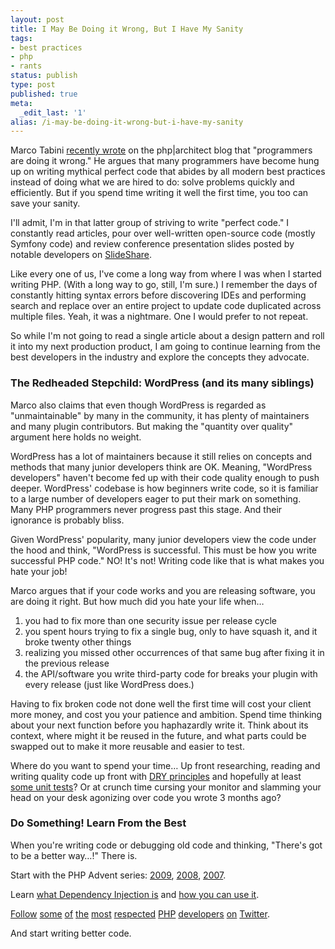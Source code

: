 ```yaml
---
layout: post
title: I May Be Doing it Wrong, But I Have My Sanity
tags:
- best practices
- php
- rants
status: publish
type: post
published: true
meta:
  _edit_last: '1'
alias: /i-may-be-doing-it-wrong-but-i-have-my-sanity
---
```

Marco Tabini [recently wrote](http://www.phparch.com/2010/03/10/programming-youre-doing-it-wrong/) on the php|architect blog that "programmers are doing it wrong." He argues that many programmers have become hung up on writing mythical perfect code that abides by all modern best practices instead of doing what we are hired to do: solve problems quickly and efficiently. But if you spend time writing it well the first time, you too can save your sanity.

I'll admit, I'm in that latter group of striving to write "perfect code." I constantly read articles, pour over well-written open-source code (mostly Symfony code) and review conference presentation slides posted by notable developers on [SlideShare](http://www.slideshare.net/search/slideshow?searchfrom=header&q=PHP).

Like every one of us, I've come a long way from where I was when I started writing PHP. (With a long way to go, still, I'm sure.) I remember the days of constantly hitting syntax errors before discovering IDEs and performing search and replace over an entire project to update code duplicated across multiple files. Yeah, it was a nightmare. One I would prefer to not repeat.

So while I'm not going to read a single article about a design pattern and roll it into my next production product, I am going to continue learning from the best developers in the industry and explore the concepts they advocate.

### The Redheaded Stepchild: WordPress (and its many siblings)

Marco also claims that even though WordPress is regarded as "unmaintainable" by many in the community, it has plenty of maintainers and many plugin contributors. But making the "quantity over quality" argument here holds no weight.

WordPress has a lot of maintainers because it still relies on concepts and methods that many junior developers think are OK. Meaning, "WordPress developers" haven't become fed up with their code quality enough to push deeper. WordPress' codebase is how beginners write code, so it is familiar to a large number of developers eager to put their mark on something. Many PHP programmers never progress past this stage. And their ignorance is probably bliss.

Given WordPress' popularity, many junior developers view the code under the hood and think, "WordPress is successful. This must be how you write successful PHP code." NO! It's not! Writing code like that is what makes you hate your job!

Marco argues that if your code works and you are releasing software, you are doing it right. But how much did you hate your life when&hellip;

1.  you had to fix more than one security issue per release cycle
2.  you spent hours trying to fix a single bug, only to have squash it, and it broke twenty other things
3.  realizing you missed other occurrences of that same bug after fixing it in the previous release
4.  the API/software you write third-party code for breaks your plugin with every release (just like WordPress does.)

Having to fix broken code not done well the first time will cost your client more money, and cost you your patience and ambition. Spend time thinking about your next function before you haphazardly write it. Think about its context, where might it be reused in the future, and what parts could be swapped out to make it more reusable and easier to test.

Where do you want to spend your time&hellip; Up front researching, reading and writing quality code up front with [DRY principles](http://en.wikipedia.org/wiki/Don't_repeat_yourself) and hopefully at least [some unit tests](https://leanpub.com/grumpy-testing)? Or at crunch time cursing your monitor and slamming your head on your desk agonizing over code you wrote 3 months ago?

### Do Something! Learn From the Best

When you're writing code or debugging old code and thinking, "There's got to be a better way&hellip;!" There is.

Start with the PHP Advent series: [2009](http://phpadvent.org/2009), [2008](http://phpadvent.org/2008), [2007](http://shiflett.org/blog/2007/dec/php-advent-calendar-2007).

Learn [what Dependency Injection is](http://fabien.potencier.org/article/11/what-is-dependency-injection) and [how you can use it](http://www.slideshare.net/fabpot/dependency-injection-confoo-2010). 

[Follow](http://twitter.com/pmjones) [some](http://twitter.com/shiflett) [of](http://twitter.com/coates) [the](http://twitter.com/derickr) [most](http://twitter.com/s_bergmann) [respected](http://twitter.com/rasmus) [PHP](http://twitter.com/giorgiosironi) [developers](http://twitter.com/jwage) [on](http://twitter.com/phparch) [Twitter](http://twitter.com/fabpot).

And start writing better code.
